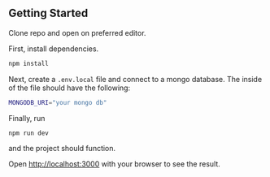 ## Getting Started

Clone repo and open on preferred editor.

First, install dependencies.

```bash
npm install
```

Next, create a `.env.local` file and connect to a mongo database.
The inside of the file should have the following:

```bash
MONGODB_URI="your mongo db"
```

Finally, run

```bash
npm run dev
```

and the project should function.

Open [http://localhost:3000](http://localhost:3000) with your browser to see the result.
